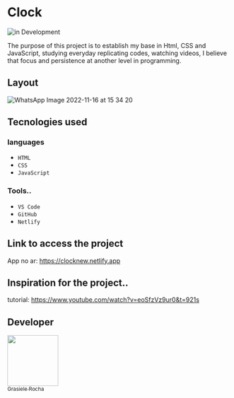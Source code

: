 # Clock

![in Development](https://img.shields.io/badge/Completed%20-%20Project-yellow) 

The purpose of this project is to establish my base in Html, CSS and JavaScript, studying everyday replicating codes, watching videos, I believe that focus and persistence at another level in programming.

## Layout
![WhatsApp Image 2022-11-16 at 15 34 20](https://user-images.githubusercontent.com/104076058/202265320-08dfcf89-db0e-453e-ad7f-35136f2703e1.jpeg)


## Tecnologies used
### languages
- `HTML`
- `CSS`
- `JavaScript`

### Tools..
- `VS Code`
- `GitHub`
- `Netlify`

## Link to access the project
App no ar: https://clocknew.netlify.app <br>

## Inspiration for the project..
tutorial: https://www.youtube.com/watch?v=eoSfzVz9ur0&t=921s


## Developer

[<img src="https://avatars.githubusercontent.com/u/104076058?v=4" width=115><br><sub>Grasiele Rocha</sub>](https://github.com/GrasieleRocha) 
